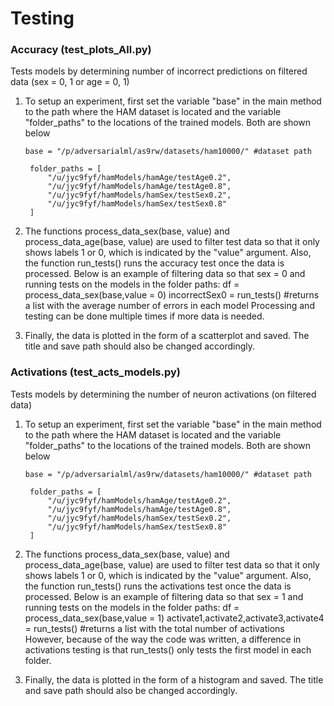 Testing
=============
### Accuracy (test_plots_All.py)
Tests models by determining number of incorrect predictions on filtered data (sex = 0, 1 or age = 0, 1)

1. To setup an experiment, first set the variable "base" in the main method to the path where the HAM dataset is located and the variable "folder_paths" to the locations of the trained models. Both are shown below

	`base = "/p/adversarialml/as9rw/datasets/ham10000/" #dataset path `

        folder_paths = [
            "/u/jyc9fyf/hamModels/hamAge/testAge0.2",
            "/u/jyc9fyf/hamModels/hamAge/testAge0.8",
            "/u/jyc9fyf/hamModels/hamSex/testSex0.2",
            "/u/jyc9fyf/hamModels/hamSex/testSex0.8"
        ]

2. The functions process_data_sex(base, value) and process_data_age(base, value) are used to filter test data so that it only shows labels 1 or 0, which is indicated by the "value" argument. 
	Also, the function run_tests() runs the accuracy test once the data is processed. Below is an example of filtering data so that sex = 0 and running tests on the models in the folder paths:
	    df = process_data_sex(base,value = 0)
        incorrectSex0 = run_tests() #returns a list with the average number of errors in each model
	Processing and testing can be done multiple times if more data is needed.
3. Finally, the data is plotted in the form of a scatterplot and saved. The title and save path should also be changed accordingly.



### Activations (test_acts_models.py)
Tests models by determining the number of neuron activations (on filtered data)

1. To setup an experiment, first set the variable "base" in the main method to the path where the HAM dataset is located and the variable "folder_paths" to the locations of the trained models. Both are shown below

	`base = "/p/adversarialml/as9rw/datasets/ham10000/" #dataset path `

        folder_paths = [
            "/u/jyc9fyf/hamModels/hamAge/testAge0.2",
            "/u/jyc9fyf/hamModels/hamAge/testAge0.8",
            "/u/jyc9fyf/hamModels/hamSex/testSex0.2",
            "/u/jyc9fyf/hamModels/hamSex/testSex0.8"
        ]

2. The functions process_data_sex(base, value) and process_data_age(base, value) are used to filter test data so that it only shows labels 1 or 0, which is indicated by the "value" argument. 
	Also, the function run_tests() runs the activations test once the data is processed. Below is an example of filtering data so that sex = 1 and running tests on the models in the folder paths:
	    df = process_data_sex(base,value = 1)
        activate1,activate2,activate3,activate4 = run_tests() #returns a list with the total number of activations
	However, because of the way the code was written, a difference in activations testing is that run_tests() only tests the first model in each folder.

3. Finally, the data is plotted in the form of a histogram and saved. The title and save path should also be changed accordingly.
